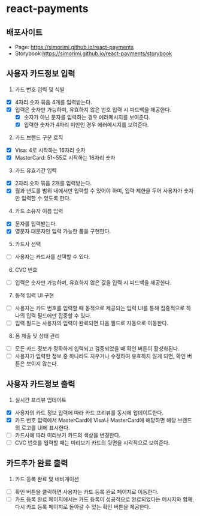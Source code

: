 # react-payments

## 배포사이트

- Page: https://simorimi.github.io/react-payments
- Storybook:https://simorimi.github.io/react-payments/storybook

## 사용자 카드정보 입력

1. 카드 번호 입력 및 식별

- [x] 4자리 숫자 묶음 4개를 입력받는다.
- [x] 입력은 숫자만 가능하며, 유효하지 않은 번호 입력 시 피드백을 제공한다.
  - [x] 숫자가 아닌 문자를 입력하는 경우 에러메시지를 보여준다.
  - [x] 입력한 숫자가 4자리 미만인 경우 에러메시지를 보여준다.

2. 카드 브랜드 구분 로직

- [x] Visa: 4로 시작하는 16자리 숫자
- [x] MasterCard: 51~55로 시작하는 16자리 숫자

3. 카드 유효기간 입력

- [x] 2자리 숫자 묶음 2개를 입력받는다.
- [x] 월과 년도를 범위 내에서만 입력할 수 있어야 하며, 입력 제한을 두어 사용자가 숫자만 입력할 수 있도록 한다.

4. 카드 소유자 이름 입력

- [x] 문자를 입력받는다.
- [x] 영문자 대문자만 입력 가능한 폼을 구현한다.

5. 카드사 선택

- [ ] 사용자는 카드사를 선택할 수 있다.

6. CVC 번호

- [ ] 입력은 숫자만 가능하며, 유효하지 않은 값을 입력 시 피드백을 제공한다.

7. 동적 입력 UI 구현

- [ ] 사용자는 카드 번호를 입력할 때 동적으로 제공되는 입력 UI를 통해 집중적으로 하나의 입력 필드에만 집중할 수 있다.
- [ ] 입력 필드는 사용자의 입력이 완료되면 다음 필드로 자동으로 이동한다.

8. 폼 제출 및 상태 관리

- [ ] 모든 카드 정보가 정확하게 입력되고 검증되었을 때 확인 버튼이 활성화된다.
- [ ] 사용자가 입력한 정보 중 하나라도 지우거나 수정하여 유효하지 않게 되면, 확인 버튼은 보이지 않는다.

## 사용자 카드정보 출력

1. 실시간 프리뷰 업데이트

- [x] 사용자의 카드 정보 입력에 따라 카드 프리뷰를 동시에 업데이트한다.
- [x] 카드 번호 입력에서 MasterCard에 Visa나 MasterCard에 해당하면 해당 브랜드의 로고를 UI에 표시한다.
- [ ] 카드사에 따라 미리보기 카드의 색상을 변경한다.
- [ ] CVC 번호를 입력할 때는 미리보기 카드의 뒷면을 시각적으로 보여준다.

## 카드추가 완료 출력

1. 카드 등록 완료 및 네비게이션

- [ ] 확인 버튼을 클릭하면 사용자는 카드 등록 완료 페이지로 이동한다.
- [ ] 카드 등록 완료 페이지에서는 카드 등록이 성공적으로 완료되었다는 메시지와 함께, 다시 카드 등록 페이지로 돌아갈 수 있는 확인 버튼을 제공한다.
